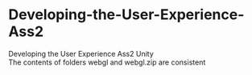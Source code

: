# Developing-the-User-Experience-Ass2
Developing the User Experience Ass2 Unity  
The contents of folders webgl and webgl.zip are consistent
